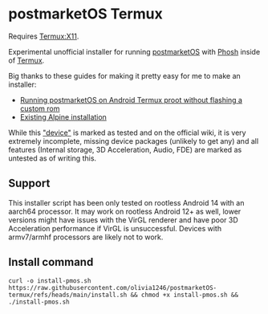 # postmarketOS Termux

Requires [Termux:X11](https://github.com/termux/termux-x11).

Experimental unofficial installer for running [postmarketOS](https://postmarketos.org) with [Phosh](https://wiki.postmarketos.org/wiki/Phosh) inside of [Termux](https://termux.dev).

Big thanks to these guides for making it pretty easy for me to make an installer:
- [Running postmarketOS on Android Termux proot without flashing a custom rom](https://ivonblog.com/en-us/posts/postmarketos-in-termux-proot)
- [Existing Alpine installation](https://wiki.postmarketos.org/wiki/Existing_Alpine_installation)

While this ["device"](https://wiki.postmarketos.org/wiki/PRoot_aarch64_(proot-aarch64)) is marked as tested and on the official wiki, it is very extremely incomplete, missing device packages (unlikely to get any) and all features (Internal storage, 3D Acceleration, Audio, FDE) are marked as untested as of writing this.

## Support

This installer script has been only tested on rootless Android 14 with an aarch64 processor. It may work on rootless Android 12+ as well, lower versions might have issues with the VirGL renderer and have poor 3D Acceleration performance if VirGL is unsuccessful. Devices with armv7/armhf processors are likely not to work.

## Install command

`curl -o install-pmos.sh https://raw.githubusercontent.com/olivia1246/postmarketOS-termux/refs/heads/main/install.sh && chmod +x install-pmos.sh && ./install-pmos.sh`
